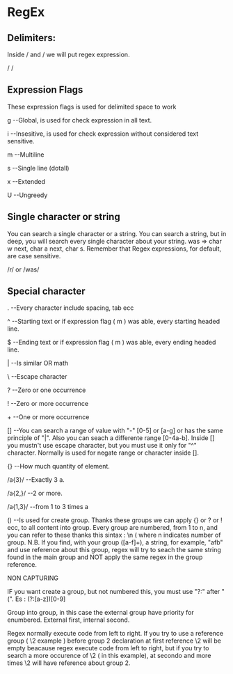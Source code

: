 # RegEx

## Delimiters:
Inside / and / we will put regex expression.

/  /


## Expression Flags
These expression flags is used for delimited space to work 

g --Global, is used for check expression in all text.

i --Insesitive, is used for check expression without considered text sensitive.

m --Multiline

s --Single line (dotall)

x --Extended

U --Ungreedy


## Single character or string
You can search a single character or a string.
You can search a string, but in deep, you will search every single character about your string.
was => char w next, char a next, char s.
Remember that Regex expressions, for default, are case sensitive.

/r/ or /was/


## Special character

. --Every character include spacing, tab ecc

^ --Starting text or if expression flag ( m ) was able, every starting headed line.

$ --Ending text or if expression flag ( m ) was able, every ending headed line.

| --Is similar OR math

\\ --Escape character

? --Zero or one occurrence

! --Zero or more occurrence

\+ --One or more occurrence

[] --You can search a range of value with "-" [0-5] or [a-g] or has the same principle of "|".
Also you can seach a differente range [0-4a-b]. Inside [] you mustn't use escape character, but you must use it only for "^" character.
Normally is used for negate range or character inside [].

{} --How much quantity of element. 

/a{3}/ --Exactly 3 a. 

/a{2,}/ --2 or more. 

/a{1,3}/ --from 1 to 3 times a

() --Is used for create group. Thanks these groups we can apply {} or ? or ! ecc, to all content into group.
Every group are numbered, from 1 to n, and you can refer to these thanks this sintax : \n ( where n indicates number of group.
N.B. If you find, with your group ([a-f]+), a string, for example, "afb" and use reference about this group, regex will try to 
seach the same string found in the main group and NOT apply the same regex in the group reference.

NON CAPTURING

IF you want create a group, but not numbered this, you must use "?:" after "(". Es : (?:[a-z])[0-9]

Group into group, in this case the external group have priority for enumbered. External first, internal second.

Regex normally execute code from left to right. If you try to use a reference group ( \2 example ) before group 2 declaration at
first reference \2 will be empty beacause regex execute code from left to right, but if you try to search a more occurence of \2 
( in this example), at secondo and more times \2 will have reference about group 2.














